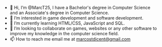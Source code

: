 - 👋 Hi, I’m @MarcT25, I have a Bachelor's degree in Computer Science and an Associate's degree in Computer Science.
- 👀 I’m interested in game development and software development.
- 🌱 I’m currently learning HTML/CSS, JavaScript and SQL.
- 💞️ I’m looking to collaborate on games, websites or any other software to improve my knowledge in the computer science field.
- 📫 How to reach me email me at marcostdicent@gmail.com

<!---
MarcT25/MarcT25 is a ✨ special ✨ repository because its `README.md` (this file) appears on your GitHub profile.
You can click the Preview link to take a look at your changes.
--->

